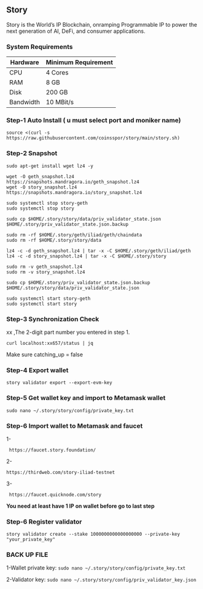 ## Story
Story is the World’s IP Blockchain, onramping Programmable IP to power the next generation of AI, DeFi, and consumer applications.

### System Requirements

| Hardware   | Minimum Requirement |
|------------|---------------------|
| CPU        | 4 Cores             |
| RAM        | 8 GB                |
| Disk       | 200 GB              |
| Bandwidth  | 10 MBit/s           |

### Step-1 Auto Install ( u must select port and moniker name)

```
source <(curl -s https://raw.githubusercontent.com/coinsspor/story/main/story.sh)
```
### Step-2 Snapshot

```
sudo apt-get install wget lz4 -y

wget -O geth_snapshot.lz4 https://snapshots.mandragora.io/geth_snapshot.lz4
wget -O story_snapshot.lz4 https://snapshots.mandragora.io/story_snapshot.lz4

sudo systemctl stop story-geth
sudo systemctl stop story

sudo cp $HOME/.story/story/data/priv_validator_state.json $HOME/.story/priv_validator_state.json.backup

sudo rm -rf $HOME/.story/geth/iliad/geth/chaindata
sudo rm -rf $HOME/.story/story/data

lz4 -c -d geth_snapshot.lz4 | tar -x -C $HOME/.story/geth/iliad/geth
lz4 -c -d story_snapshot.lz4 | tar -x -C $HOME/.story/story

sudo rm -v geth_snapshot.lz4
sudo rm -v story_snapshot.lz4

sudo cp $HOME/.story/priv_validator_state.json.backup $HOME/.story/story/data/priv_validator_state.json

sudo systemctl start story-geth
sudo systemctl start story

```
### Step-3 Synchronization Check

xx ,The 2-digit part number you entered in step 1.
```
curl localhost:xx657/status | jq
```
Make sure catching_up = false

### Step-4 Export wallet

```
story validator export --export-evm-key

```

### Step-5  Get wallet key and import to Metamask wallet

```
sudo nano ~/.story/story/config/private_key.txt

```
### Step-6  Import wallet to Metamask and faucet

1-
```
 https://faucet.story.foundation/
```
2-
```
https://thirdweb.com/story-iliad-testnet
```
3-
```
 https://faucet.quicknode.com/story 
```
**You need at least have 1 IP on wallet before go to last step**

### Step-6  Register validator
```
story validator create --stake 1000000000000000000 --private-key "your_private_key"
```
### BACK UP FILE

1-Wallet private key:
```sudo nano ~/.story/story/config/private_key.txt```

2-Validator key:
```sudo nano ~/.story/story/config/priv_validator_key.json```
